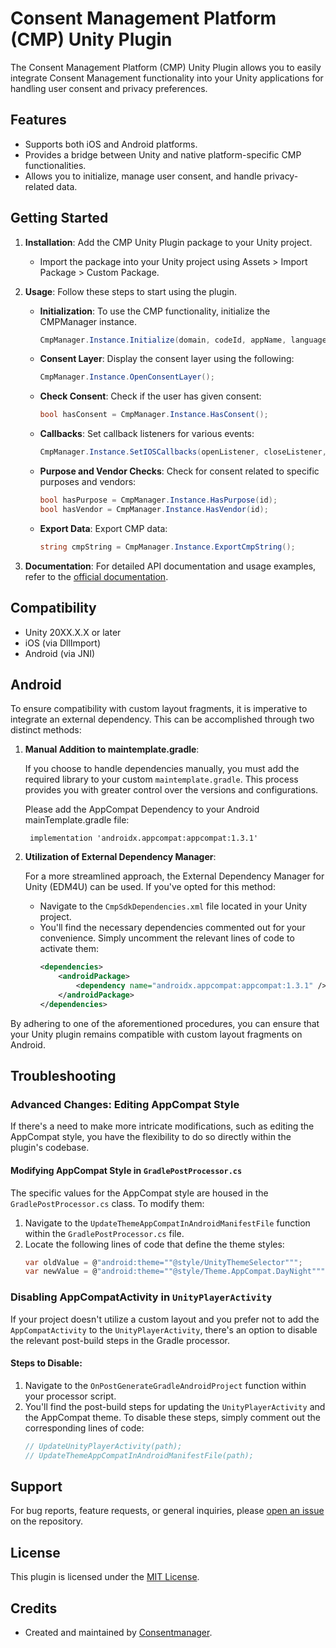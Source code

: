 # Consent Management Platform (CMP) Unity Plugin

The Consent Management Platform (CMP) Unity Plugin allows you to easily integrate Consent Management functionality into your Unity applications for handling user consent and privacy preferences.

## Features

- Supports both iOS and Android platforms.
- Provides a bridge between Unity and native platform-specific CMP functionalities.
- Allows you to initialize, manage user consent, and handle privacy-related data.

## Getting Started

1. **Installation**: Add the CMP Unity Plugin package to your Unity project.

    - Import the package into your Unity project using Assets > Import Package > Custom Package.

2. **Usage**: Follow these steps to start using the plugin.

    - **Initialization**: To use the CMP functionality, initialize the CMPManager instance.

      ```csharp
      CmpManager.Instance.Initialize(domain, codeId, appName, language);
      ```

    - **Consent Layer**: Display the consent layer using the following:

      ```csharp
      CmpManager.Instance.OpenConsentLayer();
      ```

    - **Check Consent**: Check if the user has given consent:

      ```csharp
      bool hasConsent = CmpManager.Instance.HasConsent();
      ```

    - **Callbacks**: Set callback listeners for various events:

      ```csharp
      CmpManager.Instance.SetIOSCallbacks(openListener, closeListener, cmpNotOpenedCallback, onErrorCallback, onCmpButtonClickedCallback);
      ```

    - **Purpose and Vendor Checks**: Check for consent related to specific purposes and vendors:

      ```csharp
      bool hasPurpose = CmpManager.Instance.HasPurpose(id);
      bool hasVendor = CmpManager.Instance.HasVendor(id);
      ```

    - **Export Data**: Export CMP data:

      ```csharp
      string cmpString = CmpManager.Instance.ExportCmpString();
      ```

3. **Documentation**: For detailed API documentation and usage examples, refer to the [official documentation](https://help.consentmanager.net).

## Compatibility

- Unity 20XX.X.X or later
- iOS (via DllImport)
- Android (via JNI)


## Android

To ensure compatibility with custom layout fragments, it is imperative to integrate an external dependency. This can be accomplished through two distinct methods:

1. **Manual Addition to maintemplate.gradle**:

   If you choose to handle dependencies manually, you must add the required library to your custom `maintemplate.gradle`. This process provides you with greater control over the versions and configurations.

   Please add the AppCompat Dependency to your Android mainTemplate.gradle file:
   ```
    implementation 'androidx.appcompat:appcompat:1.3.1'
   ```
2. **Utilization of External Dependency Manager**:

   For a more streamlined approach, the External Dependency Manager for Unity (EDM4U) can be used. If you've opted for this method:

   - Navigate to the `CmpSdkDependencies.xml` file located in your Unity project.
   - You'll find the necessary dependencies commented out for your convenience. Simply uncomment the relevant lines of code to activate them:
     ```xml
     <dependencies>
         <androidPackage>
             <dependency name="androidx.appcompat:appcompat:1.3.1" />
         </androidPackage>
     </dependencies>
     ```

By adhering to one of the aforementioned procedures, you can ensure that your Unity plugin remains compatible with custom layout fragments on Android.

## Troubleshooting

### Advanced Changes: Editing AppCompat Style

If there's a need to make more intricate modifications, such as editing the AppCompat style, you have the flexibility to do so directly within the plugin's codebase.

#### Modifying AppCompat Style in `GradlePostProcessor.cs`

The specific values for the AppCompat style are housed in the `GradlePostProcessor.cs` class. To modify them:

1. Navigate to the `UpdateThemeAppCompatInAndroidManifestFile` function within the `GradlePostProcessor.cs` file.
2. Locate the following lines of code that define the theme styles:
   ```csharp
   var oldValue = @"android:theme=""@style/UnityThemeSelector""";
   var newValue = @"android:theme=""@style/Theme.AppCompat.DayNight""";

### Disabling AppCompatActivity in `UnityPlayerActivity`

If your project doesn't utilize a custom layout and you prefer not to add the `AppCompatActivity` to the `UnityPlayerActivity`, there's an option to disable the relevant post-build steps in the Gradle processor.

#### Steps to Disable:

1. Navigate to the `OnPostGenerateGradleAndroidProject` function within your processor script.
2. You'll find the post-build steps for updating the `UnityPlayerActivity` and the AppCompat theme. To disable these steps, simply comment out the corresponding lines of code:
   ```csharp
   // UpdateUnityPlayerActivity(path);
   // UpdateThemeAppCompatInAndroidManifestFile(path);

## Support

For bug reports, feature requests, or general inquiries, please [open an issue](https://support.iubenda.com/support/homer) on the repository.

## License

This plugin is licensed under the [MIT License](LICENSE).

## Credits

- Created and maintained by [Consentmanager](https://www.consentmanager.net).
